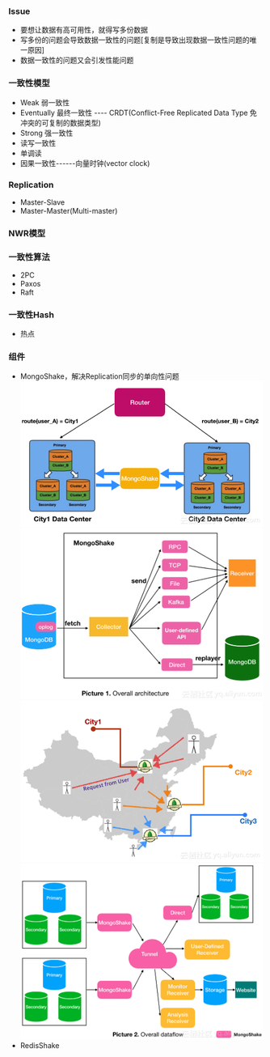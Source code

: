 ### Issue
* 要想让数据有高可用性，就得写多份数据
* 写多份的问题会导致数据一致性的问题[复制是导致出现数据一致性问题的唯一原因]
* 数据一致性的问题又会引发性能问题

### 一致性模型
* Weak 弱一致性
* Eventually 最终一致性 ---- CRDT(Conflict-Free Replicated Data Type 免冲突的可复制的数据类型)
* Strong 强一致性
* 读写一致性
* 单调读
* 因果一致性------向量时钟(vector clock)
### Replication
* Master-Slave
* Master-Master(Multi-master)
### NWR模型
### 一致性算法
* 2PC
* Paxos
* Raft


### 一致性Hash
* 热点


### 组件
* MongoShake，解决Replication同步的单向性问题
![image](./assets/04c049fc00f5b88d33b2dffec605078b062283c1.png)
![image](./assets/fb52a0a72855c9b16654029065b91f2398afe88e.png)
![image](./assets/f69c237e15ae855c7e2984b14ef5f097efdfb227.png)
![image](./assets/e002e8280c19ca13c9bc4999e90be8437c2fcf1a.png)
* RedisShake
